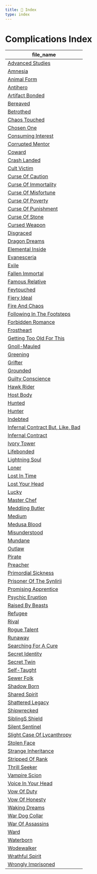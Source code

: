 ```yaml
---
title: 📑 Index
type: index
---
```


# Complications Index

| file_name                                                                              |
| -------------------------------------------------------------------------------------- |
| [Advanced Studies](../Advanced%20Studies)                                              |
| [Amnesia](../Amnesia)                                                                  |
| [Animal Form](../Animal%20Form)                                                        |
| [Antihero](../Antihero)                                                                |
| [Artifact Bonded](../Artifact%20Bonded)                                                |
| [Bereaved](../Bereaved)                                                                |
| [Betrothed](../Betrothed)                                                              |
| [Chaos Touched](../Chaos%20Touched)                                                    |
| [Chosen One](../Chosen%20One)                                                          |
| [Consuming Interest](../Consuming%20Interest)                                          |
| [Corrupted Mentor](../Corrupted%20Mentor)                                              |
| [Coward](../Coward)                                                                    |
| [Crash Landed](../Crash%20Landed)                                                      |
| [Cult Victim](../Cult%20Victim)                                                        |
| [Curse Of Caution](../Curse%20Of%20Caution)                                            |
| [Curse Of Immortality](../Curse%20Of%20Immortality)                                    |
| [Curse Of Misfortune](../Curse%20Of%20Misfortune)                                      |
| [Curse Of Poverty](../Curse%20Of%20Poverty)                                            |
| [Curse Of Punishment](../Curse%20Of%20Punishment)                                      |
| [Curse Of Stone](../Curse%20Of%20Stone)                                                |
| [Cursed Weapon](../Cursed%20Weapon)                                                    |
| [Disgraced](../Disgraced)                                                              |
| [Dragon Dreams](../Dragon%20Dreams)                                                    |
| [Elemental Inside](../Elemental%20Inside)                                              |
| [Evanesceria](../Evanesceria)                                                          |
| [Exile](../Exile)                                                                      |
| [Fallen Immortal](../Fallen%20Immortal)                                                |
| [Famous Relative](../Famous%20Relative)                                                |
| [Feytouched](../Feytouched)                                                            |
| [Fiery Ideal](../Fiery%20Ideal)                                                        |
| [Fire And Chaos](../Fire%20And%20Chaos)                                                |
| [Following In The Footsteps](../Following%20In%20The%20Footsteps)                      |
| [Forbidden Romance](../Forbidden%20Romance)                                            |
| [Frostheart](../Frostheart)                                                            |
| [Getting Too Old For This](../Getting%20Too%20Old%20For%20This)                        |
| [Gnoll-Mauled](../Gnoll-Mauled)                                                        |
| [Greening](../Greening)                                                                |
| [Grifter](../Grifter)                                                                  |
| [Grounded](../Grounded)                                                                |
| [Guilty Conscience](../Guilty%20Conscience)                                            |
| [Hawk Rider](../Hawk%20Rider)                                                          |
| [Host Body](../Host%20Body)                                                            |
| [Hunted](../Hunted)                                                                    |
| [Hunter](../Hunter)                                                                    |
| [Indebted](../Indebted)                                                                |
| [Infernal Contract But, Like, Bad](../Infernal%20Contract%20%20But%2C%20Like%2C%20Bad) |
| [Infernal Contract](../Infernal%20Contract)                                            |
| [Ivory Tower](../Ivory%20Tower)                                                        |
| [Lifebonded](../Lifebonded)                                                            |
| [Lightning Soul](../Lightning%20Soul)                                                  |
| [Loner](../Loner)                                                                      |
| [Lost In Time](../Lost%20In%20Time)                                                    |
| [Lost Your Head](../Lost%20Your%20Head)                                                |
| [Lucky](../Lucky)                                                                      |
| [Master Chef](../Master%20Chef)                                                        |
| [Meddling Butler](../Meddling%20Butler)                                                |
| [Medium](../Medium)                                                                    |
| [Medusa Blood](../Medusa%20Blood)                                                      |
| [Misunderstood](../Misunderstood)                                                      |
| [Mundane](../Mundane)                                                                  |
| [Outlaw](../Outlaw)                                                                    |
| [Pirate](../Pirate)                                                                    |
| [Preacher](../Preacher)                                                                |
| [Primordial Sickness](../Primordial%20Sickness)                                        |
| [Prisoner Of The Synlirii](../Prisoner%20Of%20The%20Synlirii)                          |
| [Promising Apprentice](../Promising%20Apprentice)                                      |
| [Psychic Eruption](../Psychic%20Eruption)                                              |
| [Raised By Beasts](../Raised%20By%20Beasts)                                            |
| [Refugee](../Refugee)                                                                  |
| [Rival](../Rival)                                                                      |
| [Rogue Talent](../Rogue%20Talent)                                                      |
| [Runaway](../Runaway)                                                                  |
| [Searching For A Cure](../Searching%20For%20A%20Cure)                                  |
| [Secret Identity](../Secret%20Identity)                                                |
| [Secret Twin](../Secret%20Twin)                                                        |
| [Self-Taught](../Self-Taught)                                                          |
| [Sewer Folk](../Sewer%20Folk)                                                          |
| [Shadow Born](../Shadow%20Born)                                                        |
| [Shared Spirit](../Shared%20Spirit)                                                    |
| [Shattered Legacy](../Shattered%20Legacy)                                              |
| [Shipwrecked](../Shipwrecked)                                                          |
| [SiblingS Shield](../SiblingS%20Shield)                                                |
| [Silent Sentinel](../Silent%20Sentinel)                                                |
| [Slight Case Of Lycanthropy](../Slight%20Case%20Of%20Lycanthropy)                      |
| [Stolen Face](../Stolen%20Face)                                                        |
| [Strange Inheritance](../Strange%20Inheritance)                                        |
| [Stripped Of Rank](../Stripped%20Of%20Rank)                                            |
| [Thrill Seeker](../Thrill%20Seeker)                                                    |
| [Vampire Scion](../Vampire%20Scion)                                                    |
| [Voice In Your Head](../Voice%20In%20Your%20Head)                                      |
| [Vow Of Duty](../Vow%20Of%20Duty)                                                      |
| [Vow Of Honesty](../Vow%20Of%20Honesty)                                                |
| [Waking Dreams](../Waking%20Dreams)                                                    |
| [War Dog Collar](../War%20Dog%20Collar)                                                |
| [War Of Assassins](../War%20Of%20Assassins)                                            |
| [Ward](../Ward)                                                                        |
| [Waterborn](../Waterborn)                                                              |
| [Wodewalker](../Wodewalker)                                                            |
| [Wrathful Spirit](../Wrathful%20Spirit)                                                |
| [Wrongly Imprisoned](../Wrongly%20Imprisoned)                                          |
